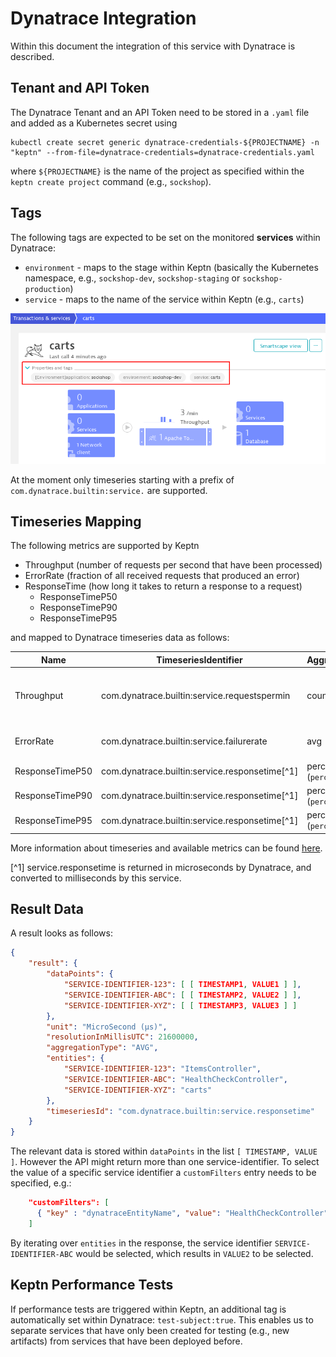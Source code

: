# Dynatrace Integration

Within this document the integration of this service with Dynatrace is described.

## Tenant and API Token

The Dynatrace Tenant and an API Token need to be stored in a `.yaml` file and added as a Kubernetes secret using
```console
kubectl create secret generic dynatrace-credentials-${PROJECTNAME} -n "keptn" --from-file=dynatrace-credentials=dynatrace-credentials.yaml
```
where `${PROJECTNAME}` is the name of the project as specified within the `keptn create project` command (e.g., `sockshop`).

## Tags

The following tags are expected to be set on the monitored **services** within Dynatrace:

* `environment` - maps to the stage within Keptn (basically the Kubernetes namespace, e.g., `sockshop-dev`, `sockshop-staging` or `sockshop-production`)
* `service` - maps to the name of the service within Keptn (e.g., `carts`)

![alt text](assets/dynatrace_service_tags.png)

At the moment only timeseries starting with a prefix of `com.dynatrace.builtin:service.` are supported.

## Timeseries Mapping

The following metrics are supported by Keptn

* Throughput (number of requests per second that have been processed)
* ErrorRate (fraction of all received requests that produced an error)
* ResponseTime (how long it takes to return a response to a request)
    * ResponseTimeP50 
    * ResponseTimeP90
    * ResponseTimeP95

and mapped to Dynatrace timeseries data as follows:

| Name               | TimeseriesIdentifier                            | AggregationType               | Metric Identifier (new API)           |
|--------------------|-------------------------------------------------|-------------------------------|----------------------------------------
| Throughput         | com.dynatrace.builtin:service.requestspermin    | count                         | builtin:service.requestCount.server or builtin:service.requestCount.client or builtin:service.requestCount.total ? |
| ErrorRate          | com.dynatrace.builtin:service.failurerate       | avg                           | builtin:service.errors.total.count or builtin:service.errors.server.count ? |
| ResponseTimeP50  | com.dynatrace.builtin:service.responsetime[^1]    | percentile (`percentile=50`)  | builtin:service.response.time         |
| ResponseTimeP90  | com.dynatrace.builtin:service.responsetime[^1]    | percentile (`percentile=90`)  | builtin:service.response.time         |
| ResponseTimeP95  | com.dynatrace.builtin:service.responsetime[^1]    | percentile (`percentile=95`)  | builtin:service.response.time         |

More information about timeseries and available metrics can be found 
[here](https://www.dynatrace.com/support/help/shortlink/api-metrics#services).

[^1] service.responsetime is returned in microseconds by Dynatrace, and converted to milliseconds by this service.

## Result Data

A result looks as follows:

```json
{
    "result": {
        "dataPoints": {
            "SERVICE-IDENTIFIER-123": [ [ TIMESTAMP1, VALUE1 ] ],
            "SERVICE-IDENTIFIER-ABC": [ [ TIMESTAMP2, VALUE2 ] ],
            "SERVICE-IDENTIFIER-XYZ": [ [ TIMESTAMP3, VALUE3 ] ]
        },
        "unit": "MicroSecond (µs)",
        "resolutionInMillisUTC": 21600000,
        "aggregationType": "AVG",
        "entities": {
            "SERVICE-IDENTIFIER-123": "ItemsController",
            "SERVICE-IDENTIFIER-ABC": "HealthCheckController",
            "SERVICE-IDENTIFIER-XYZ": "carts"
        },
        "timeseriesId": "com.dynatrace.builtin:service.responsetime"
    }
}
```

The relevant data is stored within `dataPoints` in the list `[ TIMESTAMP, VALUE ]`. However the API might return more
 than one service-identifier. To select the value of a specific service identifier a `customFilters` entry needs to be
 specified, e.g.:

```json
    "customFilters": [
      { "key" : "dynatraceEntityName", "value": "HealthCheckController" }
    ]
```

By iterating over `entities` in the response, the service identifier `SERVICE-IDENTIFIER-ABC` would be selected,
 which results in `VALUE2` to be selected.

## Keptn Performance Tests

If performance tests are triggered within Keptn, an additional tag is automatically set within Dynatrace: 
 `test-subject:true`. This enables us to separate services that have only been created for testing (e.g., new artifacts) 
 from services that have been deployed before.
 